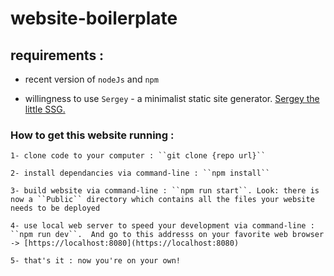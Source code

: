 # website-boilerplate

## requirements :

- recent version of ``nodeJs`` and ``npm``

- willingness to use ``Sergey`` - a minimalist static site generator. [Sergey the little SSG.](https://sergey.cool/)

### How to get this website running : 

    1- clone code to your computer : ``git clone {repo url}``

    2- install dependancies via command-line : ``npm install``

    3- build website via command-line : ``npm run start``. Look: there is now a ``Public`` directory which contains all the files your website needs to be deployed

    4- use local web server to speed your development via command-line : ``npm run dev``.  And go to this addresss on your favorite web browser -> [https://localhost:8080](https://localhost:8080)

    5- that's it : now you're on your own!